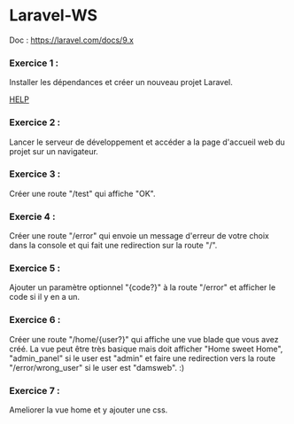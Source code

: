 # Laravel-WS
Doc : https://laravel.com/docs/9.x
### Exercice 1 :
Installer les dépendances et créer un nouveau projet Laravel.

[HELP](https://laravel.com/docs/9.x#installation-via-composer)

### Exercice 2 :
Lancer le serveur de développement et accéder a la page d'accueil web du projet sur un navigateur.

### Exercice 3 :
Créer une route "/test" qui affiche "OK".

### Exercie 4 :
Créer une route "/error" qui envoie un message d'erreur de votre choix dans la console et qui fait une redirection sur la route "/".

### Exercice 5 :
Ajouter un paramètre optionnel "{code?}" à la route "/error" et afficher le code si il y en a un.

### Exercice 6 :
Créer une route "/home/{user?}" qui affiche une vue blade que vous avez créé.
La vue peut être très basique mais doit afficher "Home sweet Home", "admin_panel" si le user est "admin" et faire une redirection vers la route "/error/wrong_user" si le user est "damsweb". :)

### Exercice 7 :
Ameliorer la vue home et y ajouter une css.